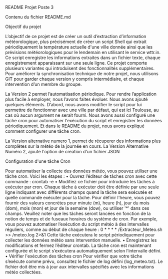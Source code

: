 README Projet Poste 3

Contenu du fichier README.md


Objectif du projet

L’objectif de ce projet est de créer un outil d’extraction d’information météorologique, plus précisément de créer un script Shell qui extrait périodiquement la température actuelle d'une ville donnée ainsi que les prévisions météorologiques pour le lendemain en utilisant le service wttr.in. Ce script enregistre les informations extraites dans un fichier texte, chaque enregistrement apparaissant sur une seule ligne. Ce projet comporte plusieurs variantes qui introduisent des fonctionnalités supplémentaires. Pour améliorer la synchronisation technique de notre projet, nous utilisons GIT pour garder chaque version y compris intermédiaire, et chaque intervention d’un membre du groupe.

La Version 2 permet l’automatisation périodique. Pour rendre l’application plus facile à employer, nous l’avons faites évoluer. Nous avons ajouté quelques éléments. D’abord, nous avons modifier le script pour lui permettre de fonctionner avec une ville par défaut, qui est ici Toulouse, au cas où aucun argument ne serait fourni. Nous avons aussi configuré une tâche cron pour automatiser l'exécution du script et enregistrer les données périodiquement. Et dans le README du projet, nous avons expliqué comment configurer une tâche cron.


La Version alternative numero 1, permet de récuperer des informations plus complètes sur la météo de la journée en cours.
La Version Alternative Numéro 2, ajoute l'option de creation d'un fichier JSON

Configuration d'une tâche Cron

Pour automatiser la collecte des données météo, vous pouvez utiliser une tâche cron.
Voici les étapes :
    • Ouvrez l’éditeur de tâches cron avec cette commande : crontab -e
    • Modifiez ce fichier pour introduire les tâches à exécuter par cron.
Chaque tâche à exécuter doit être définie par une seule ligne indiquant avec différents champs quand la tâche sera exécutée et quelle commande exécuter pour la tâche. Pour définir l'heure, vous pouvez fournir des valeurs concrètes pour minute (m), heure (h), jour du mois (dom), mois (mon) et jour de la semaine (dow), ou utiliser '*' dans ces champs. Veuillez noter que les tâches seront lancées en fonction de la notion de temps et de fuseaux horaires du système de cron. Par exemple, vous pouvez automatiser l’exécution du script météo à des intervalles réguliers, comme au début de chaque heure :
0 * * * * /Extracteur_Meteo.sh >> /meteo.log 2>&1
Cette tâche exécutera le script périodiquement pour collecter les données météo sans intervention manuelle.
    • Enregistrez les modifications et fermez l’éditeur crontab.
La tâche cron est maintenant configurée et le script s’exécutera automatiquement selon l’intervalle défini.
    • Vérifier l'exécution des tâches cron
Pour vérifier que votre tâche s’exécute comme prévu, consultez le fichier de log défini (log_meteo.txt). Le fichier doit être mis à jour aux intervalles spécifiés avec les informations météo collectées.
